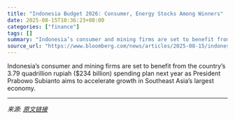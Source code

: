 ```yaml
---
title: "Indonesia Budget 2026: Consumer, Energy Stocks Among Winners"
date: 2025-08-15T10:36:23+08:00
categories: ["finance"]
tags: []
summary: "Indonesia’s consumer and mining firms are set to benefit from the country’s 3.79 quadrillion rupiah ($234 billion) spending plan next year as President Prabowo Subianto aims to accelerate growth in So"
source_url: "https://www.bloomberg.com/news/articles/2025-08-15/indonesia-budget-2026-consumer-energy-stocks-emerge-as-winners"
---
```


Indonesia’s consumer and mining firms are set to benefit from the country’s 3.79 quadrillion rupiah ($234 billion) spending plan next year as President Prabowo Subianto aims to accelerate growth in Southeast Asia’s largest economy.

---

*来源: [原文链接](https://www.bloomberg.com/news/articles/2025-08-15/indonesia-budget-2026-consumer-energy-stocks-emerge-as-winners)*
